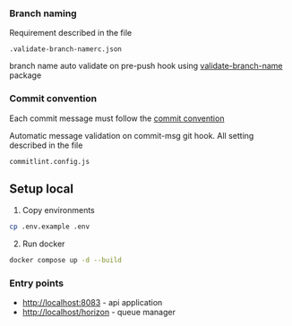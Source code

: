 ### Branch naming
Requirement described in the file
```
.validate-branch-namerc.json
```
branch name auto validate on pre-push hook using
[validate-branch-name](https://www.npmjs.com/package/validate-branch-name
) package

### Commit convention
Each commit message must follow the [commit convention](https://www.conventionalcommits.org/)

Automatic message validation on commit-msg git hook.
All setting described in the file
```
commitlint.config.js
```

## Setup local
1) Copy environments
```sh
cp .env.example .env
```
2) Run docker
```sh
docker compose up -d --build
```


### Entry points
* [http://localhost:8083](http://localhost/) - api application
* [http://localhost/horizon](http://localhost/horizon) - queue manager
